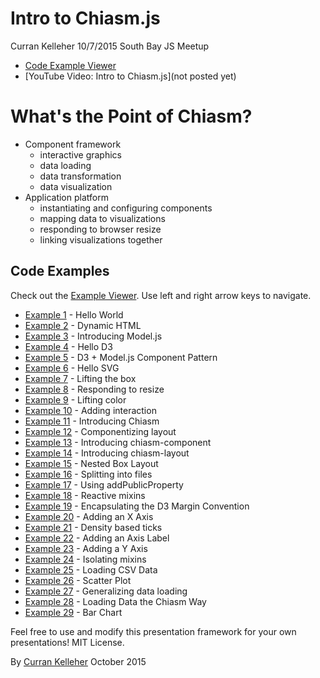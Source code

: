 # Intro to Chiasm.js

Curran Kelleher 10/7/2015
South Bay JS Meetup

* [Code Example Viewer](http://curran.github.io/screencasts/introToChiasm/examples/viewer/#/)
* [YouTube Video: Intro to Chiasm.js](not posted yet)

# What's the Point of Chiasm?

 * Component framework
   * interactive graphics
   * data loading
   * data transformation
   * data visualization
 * Application platform
   * instantiating and configuring components
   * mapping data to visualizations
   * responding to browser resize
   * linking visualizations together

## Code Examples

Check out the [Example Viewer](http://curran.github.io/screencasts/introToChiasm/examples/viewer/#/1). Use left and right arrow keys to navigate.

 * [Example 1](http://curran.github.io/screencasts/introToChiasm/examples/viewer/#/1) - Hello World
 * [Example 2](http://curran.github.io/screencasts/introToChiasm/examples/viewer/#/2) - Dynamic HTML
 * [Example 3](http://curran.github.io/screencasts/introToChiasm/examples/viewer/#/3) - Introducing Model.js
 * [Example 4](http://curran.github.io/screencasts/introToChiasm/examples/viewer/#/4) - Hello D3
 * [Example 5](http://curran.github.io/screencasts/introToChiasm/examples/viewer/#/5) - D3 + Model.js Component Pattern
 * [Example 6](http://curran.github.io/screencasts/introToChiasm/examples/viewer/#/6) - Hello SVG
 * [Example 7](http://curran.github.io/screencasts/introToChiasm/examples/viewer/#/7) - Lifting the box
 * [Example 8](http://curran.github.io/screencasts/introToChiasm/examples/viewer/#/8) - Responding to resize
 * [Example 9](http://curran.github.io/screencasts/introToChiasm/examples/viewer/#/9) - Lifting color
 * [Example 10](http://curran.github.io/screencasts/introToChiasm/examples/viewer/#/10) - Adding interaction
 * [Example 11](http://curran.github.io/screencasts/introToChiasm/examples/viewer/#/11) - Introducing Chiasm
 * [Example 12](http://curran.github.io/screencasts/introToChiasm/examples/viewer/#/12) - Componentizing layout
 * [Example 13](http://curran.github.io/screencasts/introToChiasm/examples/viewer/#/13) - Introducing chiasm-component
 * [Example 14](http://curran.github.io/screencasts/introToChiasm/examples/viewer/#/14) - Introducing chiasm-layout
 * [Example 15](http://curran.github.io/screencasts/introToChiasm/examples/viewer/#/15) - Nested Box Layout
 * [Example 16](http://curran.github.io/screencasts/introToChiasm/examples/viewer/#/16) - Splitting into files
 * [Example 17](http://curran.github.io/screencasts/introToChiasm/examples/viewer/#/17) - Using addPublicProperty
 * [Example 18](http://curran.github.io/screencasts/introToChiasm/examples/viewer/#/18) - Reactive mixins
 * [Example 19](http://curran.github.io/screencasts/introToChiasm/examples/viewer/#/19) - Encapsulating the D3 Margin Convention
 * [Example 20](http://curran.github.io/screencasts/introToChiasm/examples/viewer/#/20) - Adding an X Axis
 * [Example 21](http://curran.github.io/screencasts/introToChiasm/examples/viewer/#/21) - Density based ticks
 * [Example 22](http://curran.github.io/screencasts/introToChiasm/examples/viewer/#/22) - Adding an Axis Label
 * [Example 23](http://curran.github.io/screencasts/introToChiasm/examples/viewer/#/23) - Adding a Y Axis
 * [Example 24](http://curran.github.io/screencasts/introToChiasm/examples/viewer/#/24) - Isolating mixins
 * [Example 25](http://curran.github.io/screencasts/introToChiasm/examples/viewer/#/25) - Loading CSV Data
 * [Example 26](http://curran.github.io/screencasts/introToChiasm/examples/viewer/#/26) - Scatter Plot
 * [Example 27](http://curran.github.io/screencasts/introToChiasm/examples/viewer/#/27) - Generalizing data loading
 * [Example 28](http://curran.github.io/screencasts/introToChiasm/examples/viewer/#/28) - Loading Data the Chiasm Way
 * [Example 29](http://curran.github.io/screencasts/introToChiasm/examples/viewer/#/29) - Bar Chart

Feel free to use and modify this presentation framework for your own presentations! MIT License.

By [Curran Kelleher](https://github.com/curran/portfolio) October 2015
